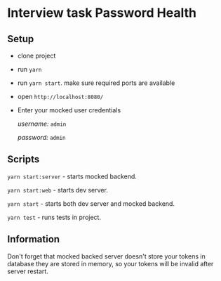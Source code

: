 # Interview task Password Health

## Setup

* clone project
* run `yarn`
* run `yarn start`. make sure required ports are available
* open `http://localhost:8080/`
* Enter your mocked user credentials
    
    *username:* `admin`

    *password:* `admin`

## Scripts

 `yarn start:server` - starts mocked backend.

 `yarn start:web` - starts dev server.
 
 `yarn start` - starts both dev server and mocked backend.
 
 `yarn test` - runs tests in project.


## Information

Don't forget that mocked backed server doesn't store your tokens in database they are stored in memory, so your tokens will be invalid after server restart.